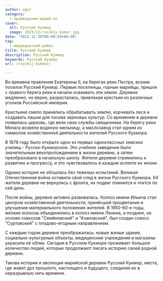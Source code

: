 ```yaml
---
author: egor
category:
  - краеведение-марий-эл
cover:
  alt: Русский Кукмор
  image: 2023/12/russkiy-kumor.jpg
date: "2023-12-30T09:00:59+00:00"
tag:
  - медведевский-район
title: Русский Кукмор
description: Русский Кукмор
keywords: Русский Кукмор
url: /russkij-kukmor/

---
```

Во времена правления Екатерины II, на берегах реки Пестра, возник поселок Русский Кукмор. Первые поселенцы, горные марийцы, пришли с правого берега реки и начали осваивать эти земли. Деревня медленно, но верно, разрасталась, привлекая крестьян из различных уголков Российской империи.

Крестьяне смело принялись обрабатывать землю, корчевать леса и создавать пашни для посева зерновых культур. Со временем в деревне появилась церковь, где вели свои службы священники. На берегу реки Монага возвели водяную мельницу, а маслозавод стал одним из символов хозяйственной деятельности жителей Русского Кукмора.

В 1878 году было открыто одно из первых одноклассных земских училищ - Русско-Кукморское. Это учебное заведение было значительным вехопролождением в жизни деревни, а затем преобразовано в начальную школу. Жители деревни стремились к развитию и прогрессу, и это чувствовалось в каждом аспекте их жизни.

Однако история не обошлась без тяжелых испытаний. Великая Отечественная война оставила свой след в жизни Русского Кукмора. 64 жителя деревни не вернулись с фронта, их подвиг помнится и чтится по сей день.

После войны, деревня активно развивалась. Колхоз имени Ильича стал центром хозяйственной деятельности, принёсшей процветание и улучшение материального положения жителей. В 1950-60-е годы, мелкие колхозы объединились в колхоз имени Ленина, а позднее, на основе совхозов "Семёновский" и "Азановский", был создан совхоз "Суртовский" с плодово-ягодным направлением.

С каждым годом деревня преображалась: новые жилые здания, социально-культурные объекты, медицинские учреждения и магазины украсили её облик. Сегодня в Русском Кукморе проживает большое количество людей, которые продолжают писать историю своей родной деревни.

Такова история и эволюция марийской деревни Русский Кукмор, места, где живет дух прошлого, настоящего и будущего, соединяя их в неразрывную нить времени.
